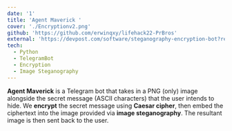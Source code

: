 ```yaml
---
date: '1'
title: 'Agent Maverick '
cover: './Encryptionv2.png'
github: 'https://github.com/erwinqxy/lifehack22-PrBros'
external: 'https://devpost.com/software/steganography-encryption-bot?ref_content=user-portfolio&ref_feature=in_progress'
tech:
  - Python 
  - TelegramBot 
  - Encryption
  - Image Steganography
---
```


**Agent Maverick** is a Telegram bot that takes in a PNG (only) image alongside the secret message (ASCII characters) that the user intends to hide. We **encrypt** the secret message using **Caesar cipher**, then embed the ciphertext into the image provided via **image steganography**. The resultant image is then sent back to the user.